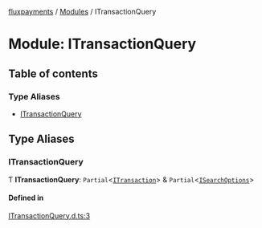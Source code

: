 [fluxpayments](../README.md) / [Modules](../modules.md) / ITransactionQuery

# Module: ITransactionQuery

## Table of contents

### Type Aliases

- [ITransactionQuery](ITransactionQuery.md#itransactionquery)

## Type Aliases

### ITransactionQuery

Ƭ **ITransactionQuery**: `Partial`\<[`ITransaction`](../interfaces/ITransaction.ITransaction.md)\> & `Partial`\<[`ISearchOptions`](../interfaces/ISearchOptions.ISearchOptions.md)\>

#### Defined in

[ITransactionQuery.d.ts:3](https://github.com/fluxpayments1/fluxpayments_api_ts/blob/52b2c51e4a996ce8304be6a9eaffa1affa165ddd/src/types/flux_types/ITransactionQuery.d.ts#L3)
